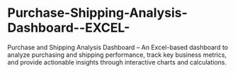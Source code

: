 # Purchase-Shipping-Analysis-Dashboard--EXCEL-
Purchase and Shipping Analysis Dashboard – An Excel-based dashboard to analyze purchasing and shipping performance, track key business metrics, and provide actionable insights through interactive charts and calculations.
